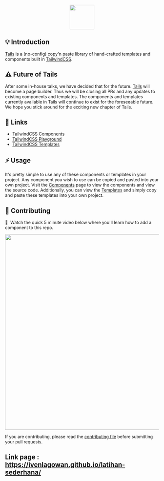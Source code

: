 <p align="center"><img src="https://cdn.devdojo.com/assets/img/tails.svg" height="80" width="auto"></p>

## 💡 Introduction

[Tails](https://devdojo.com/tails) is a (no-config) copy'n paste library of hand-crafted templates and components built in [TailwindCSS](https://tailwindcss.com).

## ⚠️ Future of Tails

After some in-house talks, we have decided that for the future. [Tails](https://devdojo.com/tails) will become a page builder. Thus we will be closing all PRs and any updates to existing components and templates. The components and templates currently available in Tails will continue to exist for the foreseeable future. We hope you stick around for the exciting new chapter of Tails.

## 🔗 Links

- [TailwindCSS Components](https://devdojo.com/tailwindcss/components)
- [TailwindCSS Playground](https://devdojo.com/tailwindcss/playground)
- [TailwindCSS Templates](https://devdojo.com/tailwindcss/templates)

## ⚡ Usage

It's pretty simple to use any of these components or templates in your project. Any component you wish to use can be copied and pasted into your own project. Visit the [Components](https://devdojo.com/tailwindcss/components) page to view the components and view the source code. Additionally, you can view the [Templates](https://devdojo.com/tailwindcss/templates) and simply copy and paste these templates into your own project.

## 🤲 Contributing

🍿&nbsp; Watch the quick 5 minute video below where you'll learn how to add a component to this repo.

<a href="https://devdojo.com/episode/hacktoberfest-2020" target="_blank"><img src="https://cdn.devdojo.com/tails/images/hacktoberfest-png.png" width="640"></a>

If you are contributing, please read the [contributing file](CONTRIBUTING.md) before submitting your pull requests.

## Link page : https://ivenlagowan.github.io/latihan-sederhana/
